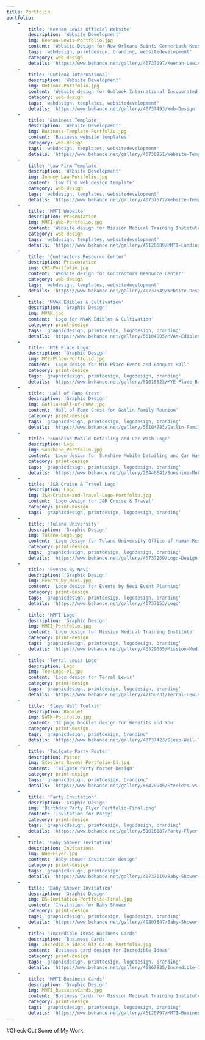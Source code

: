 ```yaml
---
title: Portfolio
portfolio:
    -
        title: 'Keenan Lewis Official Website'
        description: 'Website Development'
        img: Keenan-Lewis-Portfolio.jpg
        content: 'Website Design for New Orleans Saints Cornerback Keenan Lewis'
        tags: 'webdesign, printdesign, branding, websitedevelopment'
        category: web-design
        details: 'https://www.behance.net/gallery/40737097/Keenan-Lewis-Website'
    -
        title: 'Outlook International'
        description: 'Website Development'
        img: Outlook-Portfolio.jpg
        content: 'Website design for Outlook International Incoporated'
        category: web-design
        tags: 'webdesign, templates, websitedevelopment'
        details: 'https://www.behance.net/gallery/40737493/Web-Design'
    -
        title: 'Business Template'
        description: 'Website Development'
        img: Business-Template-Portfolio.jpg
        content: 'Business website templates'
        category: web-design
        tags: 'webdesign, templates, websitedevelopment'
        details: 'https://www.behance.net/gallery/40736951/Website-Template-Business'
    -
        title: 'Law Firm Template'
        description: 'Website Development'
        img: Johnny-Law-Portfolio.jpg
        content: 'Law firm web design template'
        category: web-design
        tags: 'webdesign, templates, websitedevelopment'
        details: 'https://www.behance.net/gallery/40737577/Website-Template'
    -
        title: 'MMTI Website'
        description: Presentation
        img: MMTI-Web-Portfolio.jpg
        content: 'Website design for Mission Medical Training Institute'
        category: web-design
        tags: 'webdesign, templates, websitedevelopment'
        details: 'https://www.behance.net/gallery/45120689/MMTI-Landing-Page'
    -
        title: 'Contractors Resource Center'
        description: Presentation
        img: CRC-Portfolio.jpg
        content: 'Website design for Contractors Resource Center'
        category: web-design
        tags: 'webdesign, templates, websitedevelopment'
        details: 'https://www.behance.net/gallery/40737549/Website-Design'
    -
        title: 'MVAK Edibles & Cultivation'
        description: 'Graphic Design'
        img: MVAK.jpg
        content: 'Logo for MVAK Edibles & Cultivation'
        category: print-design
        tags: 'graphicdesign, printdesign, logodesign, branding'
        details: 'https://www.behance.net/gallery/56104805/MVAK-Edibles-Cultivation'
    -
        title: 'MYE Place Logo'
        description: 'Graphic Design'
        img: MYE-Place-Portfolio.jpg
        content: 'Logo design for MYE Place Event and Banquet Hall'
        category: print-design
        tags: 'graphicdesign, printdesign, logodesign, branding'
        details: 'https://www.behance.net/gallery/51015523/MYE-Place-Banquet-and-Event-Hall'
    -
        title: 'Hall of Fame Crest'
        description: 'Graphic Design'
        img: Gatlin-Hall-of-Fame.jpg
        content: 'Hall of Fame Crest for Gatlin Family Reunion'
        category: print-design
        tags: 'graphicdesign, printdesign, logodesign, branding'
        details: 'https://www.behance.net/gallery/56104783/Gatlin-Family-Reunion-Hall-of-Fame'
    -
        title: 'Sunshine Mobile Detailing and Car Wash Logo'
        description: Logo
        img: Sunshine_Portfolio.jpg
        content: 'Logo design for Sunshine Mobile Detailing and Car Wash'
        category: print-design
        tags: 'graphicdesign, printdesign, logodesign, branding'
        details: 'https://www.behance.net/gallery/20446641/Sunshine-Mobile-Detailing-and-Car-Wash'
    -
        title: 'J&R Cruise & Travel Logo'
        description: Logo
        img: J&R-Cruise-and-Travel-Logo-Portfolio.jpg
        content: 'Logo design for J&R Cruise & Travel'
        category: print-design
        tags: 'graphicdesign, printdesign, logodesign, branding'
    -
        title: 'Tulane University'
        description: 'Graphic Design'
        img: Tulane-Logo.jpg
        content: 'Logo design for Tulane University Office of Human Research Protection'
        category: print-design
        tags: 'graphicdesign, printdesign, logodesign, branding'
        details: 'https://www.behance.net/gallery/40737269/Logo-Design'
    -
        title: 'Events By Nevi'
        description: 'Graphic Design'
        img: Events_by_Nevi.jpg
        content: 'Logo design for Events by Nevi Event Planning'
        category: print-design
        tags: 'graphicdesign, printdesign, logodesign, branding'
        details: 'https://www.behance.net/gallery/40737153/Logo'
    -
        title: 'MMTI Logo'
        description: 'Graphic Design'
        img: MMTI_Portfolio.jpg
        content: 'Logo design for Mission Medical Training Institute'
        category: print-design
        tags: 'graphicdesign, printdesign, logodesign, branding'
        details: 'https://www.behance.net/gallery/43529665/Mission-Medical-Training-Institute'
    -
        title: 'Terral Lewis Logo'
        description: Logo
        img: Tee-Logo-v1.jpg
        content: 'Logo design for Terral Lewis'
        category: print-design
        tags: 'graphicdesign, printdesign, logodesign, branding'
        details: 'https://www.behance.net/gallery/42150231/Terral-Lewis-Logo'
    -
        title: 'Sleep Well Toolkit'
        description: Booklet
        img: SWTK-Portfolio.jpg
        content: '32 page booklet design for Benefits and You'
        category: print-design
        tags: 'graphicdesign, printdesign, branding'
        details: 'https://www.behance.net/gallery/40737423/Sleep-Well-Toolkit-Booklet'
    -
        title: 'Tailgate Party Poster'
        description: Poster
        img: Steelers_Ravens-Portfolio-01.jpg
        content: 'Tailgate Party Poster Design'
        category: print-design
        tags: 'graphicdesign, printdesign, branding'
        details: 'https://www.behance.net/gallery/56470945/Steelers-vs-Ravens-Tailgate-Party'
    -
        title: 'Party Invitation'
        description: 'Graphic Design'
        img: 'Birthday Party Flyer Portfolio-Final.png'
        content: 'Invitation for Party'
        category: print-design
        tags: 'graphicdesign, printdesign, logodesign, branding'
        details: 'https://www.behance.net/gallery/51016187/Party-Flyer-Design'
    -
        title: 'Baby Shower Invitation'
        description: Invitations
        img: Nae-Flyer.jpg
        content: 'Baby shower invitation design'
        category: print-design
        tags: 'graphicdesign, printdesign'
        details: 'https://www.behance.net/gallery/40737119/Baby-Shower-Invitation'
    -
        title: 'Baby Shower Invitation'
        description: 'Graphic Design'
        img: BS-Invitation-Portfolio-Final.jpg
        content: 'Invitation for Baby Shower'
        category: print-design
        tags: 'graphicdesign, printdesign, logodesign, branding'
        details: 'https://www.behance.net/gallery/49807847/Baby-Shower-Invitation'
    -
        title: 'Incredible Ideas Business Cards'
        description: 'Business Cards'
        img: Incredible-Ideas-Biz-Cards-Portfolio.jpg
        content: 'Business card design for Incredible Ideas'
        category: print-design
        tags: 'graphicdesign, printdesign, logodesign, branding'
        details: 'https://www.behance.net/gallery/46867835/Incredible-Ideas-Business-Cards'
    -
        title: 'MMTI Business Cards'
        description: 'Graphic Design'
        img: MMTI_BusinessCards.jpg
        content: 'Business Cards for Mission Medical Training Institute'
        category: print-design
        tags: 'graphicdesign, printdesign, logodesign, branding'
        details: 'https://www.behance.net/gallery/45120797/MMTI-Business-Cards'
---
```


#Check Out Some of My Work.

